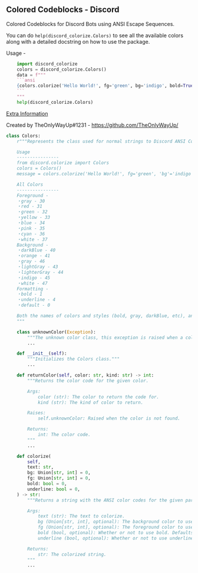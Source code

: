 Colored Codeblocks - Discord
---------------------------
Colored Codeblocks for Discord Bots using ANSI Escape Sequences.

You can do `help(discord_colorize.Colors)` to see all the available colors along with a detailed docstring on how to use the package.

Usage -
```python
    import discord_colorize
    colors = discord_colorize.Colors()
    data = f"""
    ```ansi
    {colors.colorize('Hello World!', fg='green', bg='indigo', bold=True, underline=True)}
    ```
    """
    help(discord_colorize.Colors)
```

[Extra Information](https://gist.github.com/kkrypt0nn/a02506f3712ff2d1c8ca7c9e0aed7c06)

Created by TheOnlyWayUp#1231 - https://github.com/TheOnlyWayUp/

```python
class Colors:
    r"""Represents the class used for normal strings to Discord ANSI Codeblocks that support colors.

    Usage
    ----------------
    from discord.colorize import Colors
    colors = Colors()
    message = colors.colorize('Hello World!', fg='green', 'bg'='indigo', 'bold'=True)

    All Colors
    ----------------
    Foreground -
    ・gray - 30
    ・red - 31
    ・green - 32
    ・yellow - 33
    ・blue - 34
    ・pink - 35
    ・cyan - 36
    ・white - 37
    Background -
    ・darkBlue - 40
    ・orange - 41
    ・gray - 46
    ・lightGray - 43
    ・lighterGray - 44
    ・indigo - 45
    ・white - 47
    Formatting -
    ・bold - 1
    ・underline - 4
    ・default - 0

    Both the names of colors and styles (bold, gray, darkBlue, etc), and their integer equivalents (1, 30, 40) are accepted as valid inputs for colorization. Color names are not case-sensitive.
    """

    class unknownColor(Exception):
        """The unknown color class, this exception is raised when a color is not found."""
        ...

    def __init__(self):
        """Initializes the Colors class."""
        ...

    def returnColor(self, color: str, kind: str) -> int:
        """Returns the color code for the given color.

        Args:
            color (str): The color to return the code for.
            kind (str): The kind of color to return.

        Raises:
            self.unknownColor: Raised when the color is not found.

        Returns:
            int: The color code.
        """
        ...

    def colorize(
        self,
        text: str,
        bg: Union[str, int] = 0,
        fg: Union[str, int] = 0,
        bold: bool = 0,
        underline: bool = 0,
    ) -> str:
        """Returns a string with the ANSI color codes for the given parameters.

        Args:
            text (str): The text to colorize.
            bg (Union[str, int], optional): The background color to use. Defaults to no background.
            fg (Union[str, int], optional): The foreground color to use. Defaults to no foreground.
            bold (bool, optional): Whether or not to use bold. Defaults to no bold.
            underline (bool, optional): Whether or not to use underline. Defaults to no underline.

        Returns:
            str: The colorized string.
        """
        ...
```
